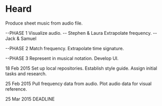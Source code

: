 # Heard
Produce sheet music from audio file.

--PHASE 1
  Visualize audio.        -- Stephen & Laura
  Extrapolate frequency.  -- Jack & Samuel

--PHASE 2
  Match frequency.
  Extrapolate time signature.

--PHASE 3
  Represent in musical notation.
  Develop UI.

18 Feb 2015
  Set up local repositories.
  Establish style guide.
  Assign initial tasks and research.
  
25 Feb 2015
  Pull frequency data from audio.
  Plot audio data for visual reference.

25 Mar 2015
  DEADLINE
